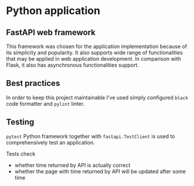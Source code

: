 # Python application

## FastAPI web framework

This framework was chosen for the application implementation because of its simplicity and popularity.
It also supports wide range of functionalities that may be applied in web application development.
In comparison with Flask, it also has asynchronous functionalities support.

## Best practices

In order to keep this project maintainable I've used simply configured
`black` code formatter and `pylint` linter.

## Testing

`pytest` Python framework together with `fastapi.TestClient` is used to comprehensively test an application.

Tests check

- whether time returned by API is actually correct
- whether the page with time returned by API will be updated after some time
